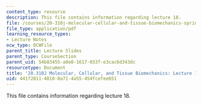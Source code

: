 ```yaml
---
content_type: resource
description: This file contains information regarding lecture 18.
file: /courses/20-310j-molecular-cellular-and-tissue-biomechanics-spring-2015/441f281148100a714a55454fcefee651_MIT20_310JS15_Lecture18.pdf
file_type: application/pdf
learning_resource_types:
- Lecture Notes
ocw_type: OCWFile
parent_title: Lecture Slides
parent_type: CourseSection
parent_uid: 54b83455-a0e0-1617-033f-e3cac6d343dc
resourcetype: Document
title: '20.310J Molecular, Cellular, and Tissue Biomechanics: Lecture 18'
uid: 441f2811-4810-0a71-4a55-454fcefee651
---
```

This file contains information regarding lecture 18.

